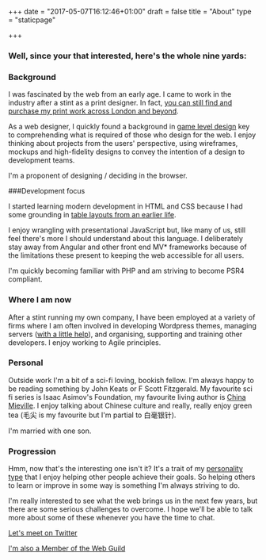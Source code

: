 +++
date = "2017-05-07T16:12:46+01:00"
draft = false
title = "About"
type = "staticpage"

+++

### Well, since your that interested, here's the whole nine yards:

### Background

I was fascinated by the web from an early age. I came to work in the industry after a stint as a print designer. In fact, [you can still find and purchase my print work across London and beyond](blog/post.php?s=2015-10-16-kardorama "Kardorama postcard print work in my portfolio").

As a web designer, I quickly found a background in [game level design](http://simplici7y.com/items/the-naia-equation "Levels I created for Bungie's game Marathon, way back in the mists of time.") key to comprehending what is required of those who design for the web. I enjoy thinking about projects from the users' perspective, using wireframes, mockups and high-fidelity designs to convey the intention of a design to development teams.

I'm a proponent of designing / deciding in the browser.

###Development focus

I started learning modern development in HTML and CSS because I had some grounding in [table layouts from an earlier life](/blog/post.php?s=2015-02-06-code-really-is-poetry "My first blog entry - first brushes with the Web").

I enjoy wrangling with presentational JavaScript but, like many of us, still feel there's more I should understand about this language. I deliberately stay away from Angular and other front end MV* frameworks because of the limitations these present to keeping the web accessible for all users.

I'm quickly becoming familiar with PHP and am striving to become PSR4 compliant.

### Where I am now

After a stint running my own company, I have been employed at a variety of firms where I am often involved in developing Wordpress themes, managing servers ([with a little help](https://www.supportpro.com/ "Support pro server management specialists")), and organising, supporting and training other developers. I enjoy working to Agile principles.

### Personal

Outside work I'm a bit of a sci-fi loving, bookish fellow. I'm always happy to be reading something by John Keats or F Scott Fitzgerald. My favourite sci fi series is Isaac Asimov's Foundation, my favourite living author is [China Mieville](https://g.co/kgs/UYizu "China Mieville Google search"). I enjoy talking about Chinese culture and really, really enjoy green tea (毛尖 is my favourite but I'm partial to 白毫银针).

I'm married with one son.

### Progression

Hmm, now that's the interesting one isn't it? It's a trait of my [personality type](http://deliciousreverie.co.uk/blog/post.php?s=2016-01-23-on-being-an-advocate "On Being an Advocate on deilciousreverie.co.uk") that I enjoy helping other people achieve their goals. So helping others to learn or improve in some way is something I'm always striving to do.

I'm really interested to see what the web brings us in the next few years, but there are some serious challenges to overcome. I hope we'll be able to talk more about some of these whenever you have the time to chat.

[Let's meet on Twitter](https://twitter.com/muzzlehatch_ "Twitter profile of Benjamin Read")

[I'm also a Member of the Web Guild](https://www.thewebguild.org/ "I'm also a Member of the Web Guild")
